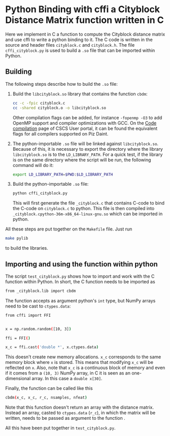 # Python Binding with cffi a Cityblock Distance Matrix function written in C

Here we implement in C a function to compute the Cityblock distance matrix and use cffi to write a python binding to
it. The C code is written in the source and header files `cityblock.c` and `cityblock.h`.
The file `cffi_cityblock.py` is used to build a `.so` file that can be imported within Python.

## Building
The following steps describe how to build the `.so` file:
 1. Build the `libcityblock.so` library that contains the function `cbdm`:
    ```bash
    cc -c -fpic cityblock.c
    cc -shared cityblock.o -o libcityblock.so
    ```
    Other compilation flags can be added, for instance `-fopenmp -O3` to add OpenMP support and compiler optimizations with GCC.
    On the [Code compilation](https://user.cscs.ch/computing/compilation/) page of CSCS User portal, it can be found
    the equivalent flags for all compilers supported on Piz Daint.

 2. The python-importable `.so` file will be linked against `libcityblock.so`.
    Because of this, it is necessary to export the directory where the library `libcityblock.so` is
    to the `LD_LIBRARY_PATH`. For a quick test, if the library is on
    the same directory where the script will be run, the following command will do it:
    ```bash
    export LD_LIBRARY_PATH=$PWD:$LD_LIBRARY_PATH
    ```
 3. Build the python-importable `.so` file:
    ```bash
    python cffi_cityblock.py
    ```
    This will first generate the file `_cityblock.c` that contains C-code to bind the C-code on `cityblock.c` to python.
    This file is then compiled into `_cityblock.cpython-36m-x86_64-linux-gnu.so` which can be imported in python.

All these steps are put together on the `Makefile` file. Just run
```bash
make pylib
```
to build the libraries.

## Importing and using the function within python
The script `test_cityblock.py` shows how to import and work with the C function within Python.
In short, the C function needs to be imported as
```bash
from _cityblock.lib import cbdm
```

The function accepts as argument python's `int` type, but NumPy arrays need to be cast to `ctypes.data`:
```bash
from cffi import FFI


x = np.random.random([10, 3])

ffi = FFI()

x_c = ffi.cast('double *', x.ctypes.data)
```
This doesn't create new memory allocations. `x_c` corresponds to the same memory block where `x` is stored.
This means that modifying `x_c` will be reflected on `x`. Also, note that `x_c` is a continuous block of memory
and even if it comes from a `(10, 3)` NumPy array, in C it is seen as an one-dimensional array.
In this case a `double x[30]`.

Finally, the function can be called like this
```bash
cbdm(x_c, x_c, r_c, nsamples, nfeat)
```
Note that this function doesn't return an array with the distance matrix. Instead an array, casted
to `ctypes.data` (`r_c`), in which the matrix will be written, needs to be passed as argument to the function .

All this have been put together in `test_cityblock.py`.
